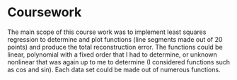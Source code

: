 # Coursework

The main scope of this course work was to implement least squares regression to determine and plot functions (line segments made out of 20 points) and produce the total reconstruction error. The functions could be linear, polynomial with a fixed order that I had to determine, or unknown nonlinear that was again up to me to determine (I considered functions such as cos and sin). Each data set could be made out of numerous functions. 

